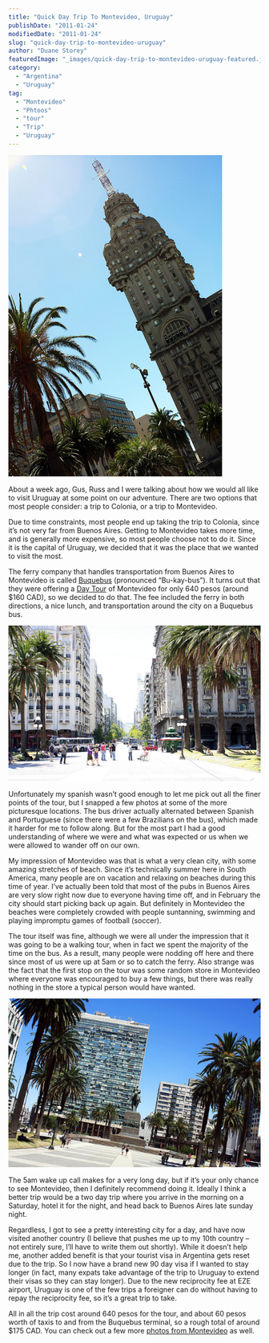 ```yaml
---
title: "Quick Day Trip To Montevideo, Uruguay"
publishDate: "2011-01-24"
modifiedDate: "2011-01-24"
slug: "quick-day-trip-to-montevideo-uruguay"
author: "Duane Storey"
featuredImage: "_images/quick-day-trip-to-montevideo-uruguay-featured.jpg"
category:
  - "Argentina"
  - "Uruguay"
tag:
  - "Montevideo"
  - "Phtoos"
  - "tour"
  - "Trip"
  - "Uruguay"
---
```


[![](_images/quick-day-trip-to-montevideo-uruguay-1.jpg "Montevideo")](http://www.migratorynerd.com/wordpress/wp-content/uploads/2011/01/5379228483_cc3343d24a_z-2.jpg)

About a week ago, Gus, Russ and I were talking about how we would all like to visit Uruguay at some point on our adventure. There are two options that most people consider: a trip to Colonia, or a trip to Montevideo.

Due to time constraints, most people end up taking the trip to Colonia, since it’s not very far from Buenos Aires. Getting to Montevideo takes more time, and is generally more expensive, so most people choose not to do it. Since it is the capital of Uruguay, we decided that it was the place that we wanted to visit the most.

The ferry company that handles transportation from Buenos Aires to Montevideo is called [Buquebus](http://www.buquebus.com/cache/HomeARG.html) (pronounced “Bu-kay-bus”). It turns out that they were offering a [Day Tour](http://www.buquebus.com/BQBWeb/CompraDayTour?parPromo=PROM7&parPaquete=MPROBQ_2&parCiudadOrigen=BUE&parCiudadDestino=MVD) of Montevideo for only 640 pesos (around $160 CAD), so we decided to do that. The fee included the ferry in both directions, a nice lunch, and transportation around the city on a Buquebus bus.

[![](_images/quick-day-trip-to-montevideo-uruguay-2.jpg "Montevideo")](_images/quick-day-trip-to-montevideo-uruguay-2.jpg)

Unfortunately my spanish wasn’t good enough to let me pick out all the finer points of the tour, but I snapped a few photos at some of the more picturesque locations. The bus driver actually alternated between Spanish and Portuguese (since there were a few Brazilians on the bus), which made it harder for me to follow along. But for the most part I had a good understanding of where we were and what was expected or us when we were allowed to wander off on our own.

My impression of Montevideo was that is what a very clean city, with some amazing stretches of beach. Since it’s technically summer here in South America, many people are on vacation and relaxing on beaches during this time of year. I’ve actually been told that most of the pubs in Buenos Aires are very slow right now due to everyone having time off, and in February the city should start picking back up again. But definitely in Montevideo the beaches were completely crowded with people suntanning, swimming and playing impromptu games of football (soccer).

The tour itself was fine, although we were all under the impression that it was going to be a walking tour, when in fact we spent the majority of the time on the bus. As a result, many people were nodding off here and there since most of us were up at 5am or so to catch the ferry. Also strange was the fact that the first stop on the tour was some random store in Montevideo where everyone was encouraged to buy a few things, but there was really nothing in the store a typical person would have wanted.

[![](_images/quick-day-trip-to-montevideo-uruguay-3.jpg "5379861226_f620da9ec1_z-1")](_images/quick-day-trip-to-montevideo-uruguay-3.jpg)

The 5am wake up call makes for a very long day, but if it’s your only chance to see Montevideo, then I definitely recommend doing it. Ideally I think a better trip would be a two day trip where you arrive in the morning on a Saturday, hotel it for the night, and head back to Buenos Aires late sunday night.

Regardless, I got to see a pretty interesting city for a day, and have now visited another country (I believe that pushes me up to my 10th country – not entirely sure, I’ll have to write them out shortly). While it doesn’t help me, another added benefit is that your tourist visa in Argentina gets reset due to the trip. So I now have a brand new 90 day visa if I wanted to stay longer (in fact, many expats take advantage of the trip to Uruguay to extend their visas so they can stay longer). Due to the new reciprocity fee at EZE airport, Uruguay is one of the few trips a foreigner can do without having to repay the reciprocity fee, so it’s a great trip to take.

All in all the trip cost around 640 pesos for the tour, and about 60 pesos worth of taxis to and from the Buquebus terminal, so a rough total of around $175 CAD. You can check out a few more [photos from Montevideo](http://www.flickr.com/photos/migratorynerd/sets/72157625884822136/with/5379861226/) as well.